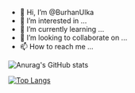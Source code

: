 - 👋 Hi, I’m @BurhanUlka
- 👀 I’m interested in ...
- 🌱 I’m currently learning ...
- 💞️ I’m looking to collaborate on ...
- 📫 How to reach me ...

![Anurag's GitHub stats](https://github-readme-stats.vercel.app/api?username=BurhanUlka&show_icons=true&theme=radical&count_private=true)

[![Top Langs](https://github-readme-stats.vercel.app/api/top-langs/?username=BurhanUlka&langs_count=8&theme=radical)](https://github.com/anuraghazra/github-readme-stats)


<!---
BurhanUlka/BurhanUlka is a ✨ special ✨ repository because its `README.md` (this file) appears on your GitHub profile.
You can click the Preview link to take a look at your changes.
--->
